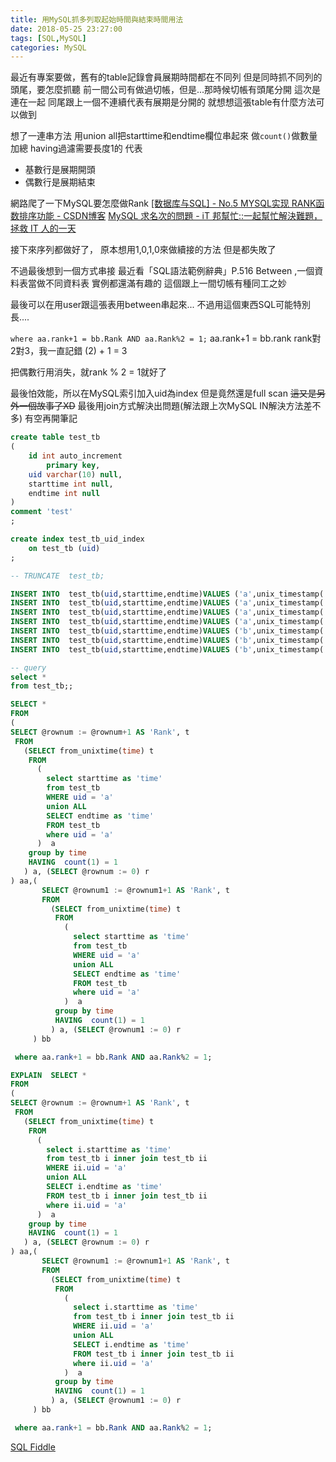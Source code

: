 ```yaml
---
title: 用MySQL抓多列取起始時間與結束時間用法
date: 2018-05-25 23:27:00
tags: [SQL,MySQL]
categories: MySQL
---
```


最近有專案要做，舊有的table記錄會員展期時間都在不同列
但是同時抓不同列的頭尾，要怎麼抓聽
前一間公司有做過切帳，但是...那時候切帳有頭尾分開
這次是連在一起
同尾跟上一個不連續代表有展期是分開的
就想想這張table有什麼方法可以做到
<!--more-->

想了一連串方法
用union all把starttime和endtime欄位串起來
做`count()`做數量加總
having過濾需要長度1的
代表
* 基數行是展期開頭
* 偶數行是展期結束

網路爬了一下MySQL要怎麼做Rank
[[数据库与SQL] - No.5 MYSQL实现 RANK函数排序功能 - CSDN博客](https://blog.csdn.net/tjuyanming/article/details/77825875)
[MySQL 求名次的問題 - iT 邦幫忙::一起幫忙解決難題，拯救 IT 人的一天](https://ithelp.ithome.com.tw/questions/10069933)

接下來序列都做好了，
原本想用1,0,1,0來做續接的方法
但是都失敗了

不過最後想到一個方式串接
最近看「SQL語法範例辭典」P.516 Between ,一個資料表當做不同資料表
實例都還滿有趣的
這個跟上一間切帳有種同工之妙

最後可以在用user跟這張表用between串起來...
不過用這個東西SQL可能特別長....

`where aa.rank+1 = bb.Rank AND aa.Rank%2 = 1;`
aa.rank+1 = bb.rank
rank對2對3，我一直記錯
(2) + 1 = 3 

把偶數行用消失，就rank % 2 = 1就好了

最後怕效能，所以在MySQL索引加入uid為index
但是竟然還是full scan
~~這又是另外一個故事了XD~~
最後用join方式解決出問題(解法跟上次MySQL IN解決方法差不多)
有空再開筆記






```sql
create table test_tb
(
	id int auto_increment
		primary key,
	uid varchar(10) null,
	starttime int null,
	endtime int null
)
comment 'test'
;

create index test_tb_uid_index
	on test_tb (uid)
;

-- TRUNCATE  test_tb;

INSERT INTO  test_tb(uid,starttime,endtime)VALUES ('a',unix_timestamp('2013-01-01'),unix_timestamp('2013-02-02'));
INSERT INTO  test_tb(uid,starttime,endtime)VALUES ('a',unix_timestamp('2013-02-02'),unix_timestamp('2013-03-01'));
INSERT INTO  test_tb(uid,starttime,endtime)VALUES ('a',unix_timestamp('2013-04-01'),unix_timestamp('2013-07-01'));
INSERT INTO  test_tb(uid,starttime,endtime)VALUES ('a',unix_timestamp('2013-07-01'),unix_timestamp('2013-09-01'));
INSERT INTO  test_tb(uid,starttime,endtime)VALUES ('b',unix_timestamp('2013-01-01'),unix_timestamp('2013-02-01'));
INSERT INTO  test_tb(uid,starttime,endtime)VALUES ('b',unix_timestamp('2013-03-01'),unix_timestamp('2013-04-01'));
INSERT INTO  test_tb(uid,starttime,endtime)VALUES ('b',unix_timestamp('2013-04-01'),unix_timestamp('2013-05-01'));
```

```sql
-- query
select *
from test_tb;;

SELECT *
FROM
(
SELECT @rownum := @rownum+1 AS 'Rank', t
 FROM
   (SELECT from_unixtime(time) t
    FROM
      (
        select starttime as 'time'
        from test_tb
        WHERE uid = 'a'
        union ALL
        SELECT endtime as 'time'
        FROM test_tb
        where uid = 'a'
      )  a
    group by time
    HAVING  count(1) = 1
   ) a, (SELECT @rownum := 0) r
) aa,(
       SELECT @rownum1 := @rownum1+1 AS 'Rank', t
       FROM
         (SELECT from_unixtime(time) t
          FROM
            (
              select starttime as 'time'
              from test_tb
              WHERE uid = 'a'
              union ALL
              SELECT endtime as 'time'
              FROM test_tb
              where uid = 'a'
            )  a
          group by time
          HAVING  count(1) = 1
         ) a, (SELECT @rownum1 := 0) r
     ) bb

 where aa.rank+1 = bb.Rank AND aa.Rank%2 = 1;

EXPLAIN  SELECT *
FROM
(
SELECT @rownum := @rownum+1 AS 'Rank', t
 FROM
   (SELECT from_unixtime(time) t
    FROM
      (
        select i.starttime as 'time'
        from test_tb i inner join test_tb ii
        WHERE ii.uid = 'a'
        union ALL
        SELECT i.endtime as 'time'
        FROM test_tb i inner join test_tb ii
        where ii.uid = 'a'
      )  a
    group by time
    HAVING  count(1) = 1
   ) a, (SELECT @rownum := 0) r
) aa,(
       SELECT @rownum1 := @rownum1+1 AS 'Rank', t
       FROM
         (SELECT from_unixtime(time) t
          FROM
            (
              select i.starttime as 'time'
              from test_tb i inner join test_tb ii
              WHERE ii.uid = 'a'
              union ALL
              SELECT i.endtime as 'time'
              FROM test_tb i inner join test_tb ii
              where ii.uid = 'a'
            )  a
          group by time
          HAVING  count(1) = 1
         ) a, (SELECT @rownum1 := 0) r
     ) bb

 where aa.rank+1 = bb.Rank AND aa.Rank%2 = 1;
```
[SQL Fiddle](http://sqlfiddle.com/#!9/eb812b/3)
